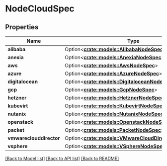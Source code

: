 # NodeCloudSpec

## Properties

Name | Type | Description | Notes
------------ | ------------- | ------------- | -------------
**alibaba** | Option<[**crate::models::AlibabaNodeSpec**](AlibabaNodeSpec.md)> |  | [optional]
**anexia** | Option<[**crate::models::AnexiaNodeSpec**](AnexiaNodeSpec.md)> |  | [optional]
**aws** | Option<[**crate::models::AwsNodeSpec**](AWSNodeSpec.md)> |  | [optional]
**azure** | Option<[**crate::models::AzureNodeSpec**](AzureNodeSpec.md)> |  | [optional]
**digitalocean** | Option<[**crate::models::DigitaloceanNodeSpec**](DigitaloceanNodeSpec.md)> |  | [optional]
**gcp** | Option<[**crate::models::GcpNodeSpec**](GCPNodeSpec.md)> |  | [optional]
**hetzner** | Option<[**crate::models::HetznerNodeSpec**](HetznerNodeSpec.md)> |  | [optional]
**kubevirt** | Option<[**crate::models::KubevirtNodeSpec**](KubevirtNodeSpec.md)> |  | [optional]
**nutanix** | Option<[**crate::models::NutanixNodeSpec**](NutanixNodeSpec.md)> |  | [optional]
**openstack** | Option<[**crate::models::OpenstackNodeSpec**](OpenstackNodeSpec.md)> |  | [optional]
**packet** | Option<[**crate::models::PacketNodeSpec**](PacketNodeSpec.md)> |  | [optional]
**vmwareclouddirector** | Option<[**crate::models::VMwareCloudDirectorNodeSpec**](VMwareCloudDirectorNodeSpec.md)> |  | [optional]
**vsphere** | Option<[**crate::models::VSphereNodeSpec**](VSphereNodeSpec.md)> |  | [optional]

[[Back to Model list]](../README.md#documentation-for-models) [[Back to API list]](../README.md#documentation-for-api-endpoints) [[Back to README]](../README.md)



